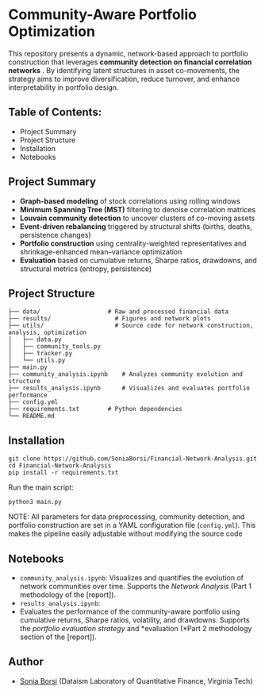 # Community-Aware Portfolio Optimization

This repository presents a dynamic, network-based approach to portfolio construction that leverages **community detection on financial correlation networks** . By identifying latent structures in asset co-movements, the strategy aims to improve diversification, reduce turnover, and enhance interpretability in portfolio design.

## Table of Contents:

- Project Summary
- Project Structure
- Installation
- Notebooks

## Project Summary

* **Graph-based modeling** of stock correlations using rolling windows
* **Minimum Spanning Tree (MST)** filtering to denoise correlation matrices
* **Louvain community detection** to uncover clusters of co-moving assets
* **Event-driven rebalancing** triggered by structural shifts (births, deaths, persistence changes)
* **Portfolio construction** using centrality-weighted representatives and shrinkage-enhanced mean–variance optimization
* **Evaluation** based on cumulative returns, Sharpe ratios, drawdowns, and structural metrics (entropy, persistence)

## Project Structure

```
├── data/                   # Raw and processed financial data
├── results/                  # Figures and network plots
├── utils/                    # Source code for network construction, analysis, optimization
│   ├── data.py
│   ├── community_tools.py
│   ├── tracker.py
│   └── utils.py
├── main.py
├── community_analysis.ipynb    # Analyzes community evolution and structure
├── results_analysis.ipynb      # Visualizes and evaluates portfolio performance
├── config.yml
├── requirements.txt        # Python dependencies
└── README.md   

```

## Installation

```
git clone https://github.com/SoniaBorsi/Financial-Network-Analysis.git
cd Financial-Network-Analysis
pip install -r requirements.txt

```

Run the main script:

```
python3 main.py
```

NOTE: All parameters for data preprocessing, community detection, and portfolio construction are set in a YAML configuration file (`config.yml`). This makes the pipeline easily adjustable without modifying the source code

## Notebooks

* `community_analysis.ipynb`:
  Visualizes and quantifies the evolution of network communities over time. Supports the *Network Analysis* (Part 1 methodology of the [report]).
* `results_analysis.ipynb`:
* Evaluates the performance of the community-aware portfolio using cumulative returns, Sharpe ratios, volatility, and drawdowns. Supports the *portfolio evaluation* *strategy* and *evaluation (*Part 2 methodology section of the [report]).

## Author

- [Sonia Borsi](https://github.com/SoniaBorsi) (Dataism Laboratory of Quantitative Finance, Virginia Tech)
